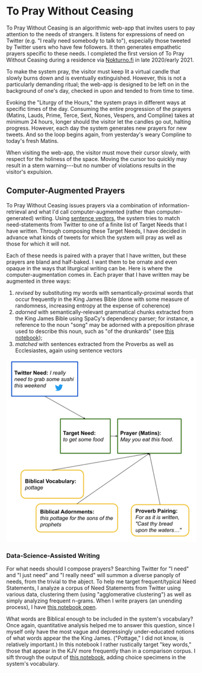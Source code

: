 # To Pray Without Ceasing

To Pray Without Ceasing is an algorithmic web-app that invites users to pay attention to the needs of strangers. It listens for expressions of need on Twitter (e.g. "I really need somebody to talk to"), especially those tweeted by Twitter users who have few followers. It then generates empathetic prayers specific to these needs. I completed the first version of To Pray Without Ceasing during a residence via [Nokturno.fi](http://residence6.nokturno.fi/) in late 2020/early 2021.

To make the system pray, the visitor must keep lit a virtual candle that slowly burns down and is eventually extinguished. However, this is not a particularly demanding ritual; the web-app is designed to be left on in the background of one's day, checked in upon and tended to from time to time.  

Evoking the "Liturgy of the Hours," the system prays in different ways at specific times of the day. Consuming the entire progression of the prayers (Matins, Lauds, Prime, Terce, Sext, Nones, Vespers, and Compline) takes at minimum 24 hours, longer should the visitor let the candles go out, halting progress.  However, each day the system generates new prayers for new tweets. And so the loop begins again, from yesterday's weary Compline to today's fresh Matins.

When visiting the web-app, the visitor must move their cursor slowly, with respect for the holiness of the space.  Moving the cursor too quickly may result in a stern warning---but no number of violations results in the visitor's expulsion. 


## Computer-Augmented Prayers

To Pray Without Ceasing issues prayers via a combination of information-retrieval and what I'd call computer-augmented (rather than computer-generated) writing.  Using [sentence vectors](https://www.sbert.net/), the system tries to match need-statements from Twitter to one of a finite list of Target Needs that I have written.  Through composing these Target Needs, I have decided in advance what kinds of tweets for which the system will pray as well as those for which it will not. 

Each of these needs is paired with a prayer that I have written, but these prayers are bland and half-baked.  I want them to be ornate and even opaque in the ways that liturgical writing can be. Here is where the computer-augmentation comes in.  Each prayer that I have written may be augmented in three ways:

1. *revised* by substituting my words with semantically-proximal words that occur frequently in the King James Bible (done with some measure of randomness, increasing entropy at the expense of coherence)
2. *adorned* with semantically-relevant grammatical chunks extracted from the King James Bible using SpaCy's dependency parser; for instance, a reference to the noun "song" may be adorned with a preposition phrase used to describe this noun, such as "of the drunkards" (see [this notebook](orisonation/biblical_data/bible_mining.ipynb));
3. *matched* with sentences extracted from the Proverbs as well as Ecclesiastes, again using sentence vectors

![Visualization of the above process.](viz.svg)

### Data-Science-Assisted Writing

For what needs should I compose prayers?  Searching Twitter for "I need" and "I just need" and "I really need" will summon a diverse panoply of needs, from the trivial to the abject.  To help me target frequent/typical Need Statements, I analyze a corpus of Need Statements from Twitter using various data, clustering them (using "agglomerative clustering") as well as simply analyzing frequent n-grams.  When I write prayers (an unending process), I have [this notebook open](orisonation/prayer_writing_helper.ipynb).

What words are Biblical enough to be included in the system's vocabulary?  Once again, quantitative analysis helped me to answer this question, since I myself only have the most vague and depressingly under-educated notions of what words appear the the King James.  ("Pottage," I did not know, is relatively important.)  In this notebook I rather rustically target "key words," those that appear in the KJV more frequently than in a comparison corpus.  I sift through the output of [this notebook](orisonation/kjv_analysis.ipynb), adding choice specimens in the system's vocabulary.

<!-- 
## Prayer Interface

A *tweet* (embedded using Twitter's [oEmbed API](https://developer.twitter.com/en/docs/twitter-api/v1/tweets/post-and-engage/api-reference/get-statuses-oembed)) appears on an altar, flanked by three candles. The visitor activates To Pray Without Ceasing by lighting these candles. So long as one is lit, the prayers will appear above a succession of needful tweets.

A clock appears, noting the time until the next liturgical hour.

A -->


